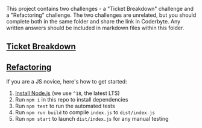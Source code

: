 This project contains two challenges - a "Ticket Breakdown" challenge and a "Refactoring" challenge. The two challenges are unrelated, but you should complete both in the same folder and share the link in Coderbyte. Any written answers should be included in markdown files within this folder.


## [Ticket Breakdown](Ticket_Breakdown.md)

## [Refactoring](Refactoring.md)

If you are a JS novice, here's how to get started:
1. [Install Node.js](https://nodejs.org/en/download/) (we use `^18`, the latest LTS)
2. Run `npm i` in this repo to install dependencies
3. Run `npm test` to run the automated tests
4. Run `npm run build` to compile `index.js` to `dist/index.js`
4. Run `npm start` to launch `dist/index.js` for any manual testing
